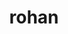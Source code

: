 ---
layout: doctor
profilePic : undefined
title: rohan
specialties: psychiatrist
description: Dr. Barqul Afaq is a dedicated psychiatrist with 5 years of experience, specializing in general psychiatry. His broad knowledge and expertise make him well-equipped to diagnose and treat a wide range of mental health conditions, ensuring comprehensive care for his patients.
yearsOfExp: 5
location: Srinagar
contact: 1234567890
hospitalName: Modern hospitals
avl_days: null
_id: 66950ab7a240325279c2ed21
---
